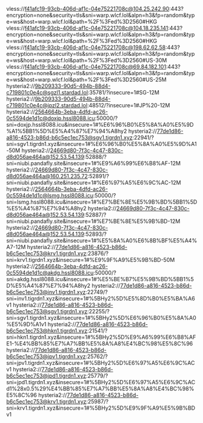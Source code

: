 vless://f41afc19-93cb-406d-af1c-04e75221708c@104.25.242.90:443?encryption=none&security=tls&sni=warp.wlcf.lol&alpn=h3&fp=random&type=ws&host=warp.wlcf.lol&path=%2F%3Fed%3D2560#HKG
vless://f41afc19-93cb-406d-af1c-04e75221708c@104.18.235.141:443?encryption=none&security=tls&sni=warp.wlcf.lol&alpn=h3&fp=random&type=ws&host=warp.wlcf.lol&path=%2F%3Fed%3D2560#HKG
vless://f41afc19-93cb-406d-af1c-04e75221708c@198.62.62.58:443?encryption=none&security=tls&sni=warp.wlcf.lol&alpn=h3&fp=random&type=ws&host=warp.wlcf.lol&path=%2F%3Fed%3D2560#US-30M
vless://f41afc19-93cb-406d-af1c-04e75221708c@69.84.182.101:443?encryption=none&security=tls&sni=warp.wlcf.lol&alpn=h3&fp=random&type=ws&host=warp.wlcf.lol&path=%2F%3Fed%3D2560#US-25M
hysteria2://9b209333-90d5-494b-88d4-c719801c0e4c@sgzl1.stardad.lol:35781/?insecure=1#SG-12M
hysteria2://9b209333-90d5-494b-88d4-c719801c0e4c@jpzl2.stardad.lol:48512/?insecure=1#JP%20-12M
hysteria2://2564664b-3eba-4dfd-ac26-0c5594de1d1c@doxjp.hssl8088.icu:50000/?sni=doxjp.hssl8088.icu&insecure=1#%E6%96%B0%E5%8A%A0%E5%9D%A1%5BB1%5D%E5%A4%87%E7%94%A8hy2
hysteria2://77de1d86-a816-4523-b86d-b6c5ec1ec753@sgv1.tigrdn1.xyz:22941/?sni=sgv1.tigrdn1.xyz&insecure=1#%E6%96%B0%E5%8A%A0%E5%9D%A1-50M
hysteria2://24669d80-7f3c-4c47-830c-d8d056ae464a@152.53.54.139:52888/?sni=niubi.pandafly.site&insecure=1#%E9%A6%99%E6%B8%AF-12M
hysteria2://24669d80-7f3c-4c47-830c-d8d056ae464a@160.251.235.72:52891/?sni=niubi.pandafly.site&insecure=1#%E6%97%A5%E6%9C%AC-12M
hysteria2://2564664b-3eba-4dfd-ac26-0c5594de1d1c@lsmg.hssl8088.icu:50000/?sni=lsmg.hssl8088.icu&insecure=1#%E7%BE%8E%E5%9B%BD%5BB1%5D%E5%A4%87%E7%94%A8hy2
hysteria2://24669d80-7f3c-4c47-830c-d8d056ae464a@152.53.54.139:52887/?sni=niubi.pandafly.site&insecure=1#%E7%BE%8E%E5%9B%BD-12M
hysteria2://24669d80-7f3c-4c47-830c-d8d056ae464a@152.53.54.139:52893/?sni=niubi.pandafly.site&insecure=1#%E5%8A%A0%E6%8B%BF%E5%A4%A7-12M
hysteria2://77de1d86-a816-4523-b86d-b6c5ec1ec753@krv1.tigrdn1.xyz:23876/?sni=krv1.tigrdn1.xyz&insecure=1#%E9%9F%A9%E5%9B%BD-50M
hysteria2://2564664b-3eba-4dfd-ac26-0c5594de1d1c@akdg.hssl8088.icu:50000/?sni=akdg.hssl8088.icu&insecure=1#%E5%BE%B7%E5%9B%BD%5BB1%5D%E5%A4%87%E7%94%A8hy2
hysteria2://77de1d86-a816-4523-b86d-b6c5ec1ec753@inv1.tigrdn1.xyz:22749/?sni=inv1.tigrdn1.xyz&insecure=1#%5BHy2%5D%E5%8D%B0%E5%BA%A6v1
hysteria2://77de1d86-a816-4523-b86d-b6c5ec1ec753@sgv1.tigrdn1.xyz:22255/?sni=sgv1.tigrdn1.xyz&insecure=1#%5BHy2%5D%E6%96%B0%E5%8A%A0%E5%9D%A1v1
hysteria2://77de1d86-a816-4523-b86d-b6c5ec1ec753@hkn1.tigrdn1.xyz:21541/?sni=hkn1.tigrdn1.xyz&insecure=1#%5BHy2%5D%E9%A6%99%E6%B8%AFE1-%E4%BB%85%E7%A7%BB%E5%8A%A8%E4%BC%98%E5%8C%96
hysteria2://77de1d86-a816-4523-b86d-b6c5ec1ec753@jpv1.tigrdn1.xyz:25762/?sni=jpv1.tigrdn1.xyz&insecure=1#%5BHy2%5D%E6%97%A5%E6%9C%ACv1
hysteria2://77de1d86-a816-4523-b86d-b6c5ec1ec753@jpd1.tigrdn1.xyz:25779/?sni=jpd1.tigrdn1.xyz&insecure=1#%5BHy2%5D%E6%97%A5%E6%9C%ACd1%28x0.5%29%E4%BB%85%E7%A7%BB%E5%8A%A8%E4%BC%98%E5%8C%96
hysteria2://77de1d86-a816-4523-b86d-b6c5ec1ec753@krv1.tigrdn1.xyz:25987/?sni=krv1.tigrdn1.xyz&insecure=1#%5BHy2%5D%E9%9F%A9%E5%9B%BDv1
